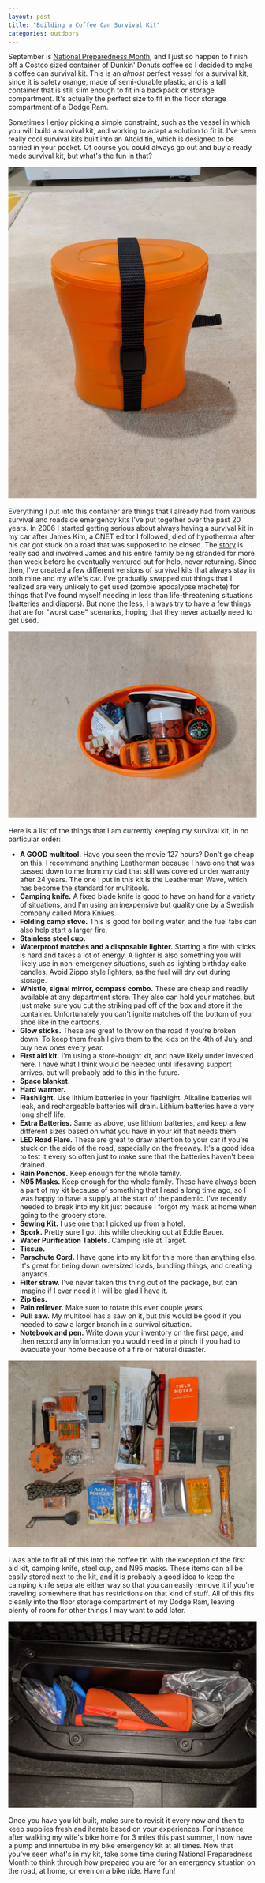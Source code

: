 ```yaml
---
layout: post
title: "Building a Coffee Can Survival Kit"
categories: outdoors
---
```


September is [National Preparedness Month](https://www.ready.gov/september), and I just so happen to finish off a Costco sized container of Dunkin' Donuts coffee so I decided to make a coffee can survival kit.  This is an *almost* perfect vessel for a survival kit, since it is safety orange, made of semi-durable plastic, and is a tall container that is still slim enough to fit in a backpack or storage compartment.  It's actually the perfect size to fit in the floor storage compartment of a Dodge Ram.

Sometimes I enjoy picking a simple constraint, such as the vessel in which you will build a survival kit, and working to adapt a solution to fit it.  I've seen really cool survival kits built into an Altoid tin, which is designed to be carried in your pocket.  Of course you could always go out and buy a ready made survival kit, but what's the fun in that?

<img src="/assets/images/kit.jpg" alt="a coffee can survival kit" class="center">

Everything I put into this container are things that I already had from various survival and roadside emergency kits I've put together over the past 20 years.  In 2006 I started getting serious about always having a survival kit in my car after James Kim, a CNET editor I followed, died of hypothermia after his car got stuck on a road that was supposed to be closed.  The [story](https://www.cnet.com/news/james-kim-died-of-hypothermia-autopsy-reveals/) is really sad and involved James and his entire family being stranded for more than week before he eventually ventured out for help, never returning.  Since then, I've created a few different versions of survival kits that always stay in both mine and my wife's car.  I've gradually swapped out things that I realized are very unlikely to get used (zombie apocalypse machete) for things that I've found myself needing in less than life-threatening situations (batteries and diapers).  But none the less, I always try to have a few things that are for "worst case" scenarios, hoping that they never actually need to get used.

<img src="/assets/images/packed.jpg" alt="a view of the packed survival kit" class="center">

Here is a list of the things that I am currently keeping my survival kit, in no particular order:

- **A GOOD multitool.**  Have you seen the movie 127 hours?  Don't go cheap on this.  I recommend anything Leatherman because I have one that was passed down to me from my dad that still was covered under warranty after 24 years.  The one I put in this kit is the Leatherman Wave, which has become the standard for multitools.
- **Camping knife.**  A fixed blade knife is good to have on hand for a variety of situations, and I'm using an inexpensive but quality one by a Swedish company called Mora Knives.
- **Folding camp stove.**  This is good for boiling water, and the fuel tabs can also help start a larger fire.
- **Stainless steel cup.**
- **Waterproof matches and a disposable lighter.**  Starting a fire with sticks is hard and takes a lot of energy.  A lighter is also something you will likely use in non-emergency situations, such as lighting birthday cake candles.  Avoid Zippo style lighters, as the fuel will dry out during storage.
-  **Whistle, signal mirror, compass combo.**  These are cheap and readily available at any department store.  They also can hold your matches, but just make sure you cut the striking pad off of the box and store it the container.  Unfortunately you can't ignite matches off the bottom of your shoe like in the cartoons.
- **Glow sticks.**  These are great to throw on the road if you're broken down.  To keep them fresh I give them to the kids on the 4th of July and buy new ones every year.
- **First aid kit.**  I'm using a store-bought kit, and have likely under invested here.  I have what I think would be needed until lifesaving support arrives, but will probably add to this in the future.
- **Space blanket.**
- **Hard warmer.**
- **Flashlight.**  Use lithium batteries in your flashlight.  Alkaline batteries will leak, and rechargeable batteries will drain.  Lithium batteries have a very long shelf life.
- **Extra Batteries.**  Same as above, use lithium batteries, and keep a few different sizes based on what you have in your kit that needs them.
- **LED Road Flare.**  These are great to draw attention to your car if you're stuck on the side of the road, especially on the freeway.  It's a good idea to test it every so often just to make sure that the batteries haven't been drained.
- **Rain Ponchos.**  Keep enough for the whole family.
- **N95 Masks.**  Keep enough for the whole family.  These have always been a part of my kit because of something that I read a long time ago, so I was happy to have a supply at the start of the pandemic.  I've recently needed to break into my kit just because I forgot my mask at home when going to the grocery store.
- **Sewing Kit.**  I use one that I picked up from a hotel.
- **Spork.**  Pretty sure I got this while checking out at Eddie Bauer.  
- **Water Purification Tablets.**  Camping isle at Target.
- **Tissue.**
- **Parachute Cord.**  I have gone into my kit for this more than anything else.  It's great for tieing down oversized loads, bundling things, and creating lanyards.
- **Filter straw.**  I've never taken this thing out of the package, but can imagine if I ever need it I will be glad I have it.
- **Zip ties.**
- **Pain reliever.** Make sure to rotate this ever couple years.
- **Pull saw.**  My multitool has a saw on it, but this would be good if you needed to saw a larger branch in a survival situation.
- **Notebook and pen.**  Write down your inventory on the first page, and then record any information you would need in a pinch if you had to evacuate your home because of a fire or natural disaster.

<img src="/assets/images/contents.jpg" alt="contents of survival kit" class="center">

I was able to fit all of this into the coffee tin with the exception of the first aid kit, camping knife, steel cup, and N95 masks.  These items can all be easily stored next to the kit, and it is probably a good idea to keep the camping knife separate either way so that you can easily remove it if you're traveling somewhere that has restrictions on that kind of stuff.  All of this fits cleanly into the floor storage compartment of my Dodge Ram, leaving plenty of room for other things I may want to add later.

<img src="/assets/images/stored.jpg" alt="survival kit stored in compartment" class="center">

Once you have you kit built, make sure to revisit it every now and then to keep supplies fresh and iterate based on your experiences.  For instance, after walking my wife's bike home for 3 miles this past summer, I now have a pump and innertube in my bike emergency kit at all times.  Now that you've seen what's in my kit, take some time during National Preparedness Month to think through how prepared you are for an emergency situation on the road, at home, or even on a bike ride.  Have fun!